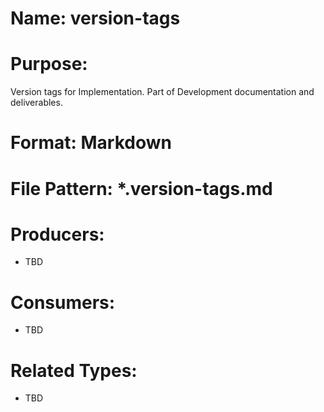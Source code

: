 # Name: version-tags

# Purpose:
Version tags for Implementation. Part of Development documentation and deliverables.

# Format: Markdown

# File Pattern: *.version-tags.md

# Producers:
- TBD

# Consumers:
- TBD

# Related Types:
- TBD
